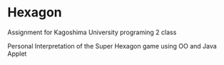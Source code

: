 # Hexagon
Assignment for Kagoshima University programing 2 class

Personal Interpretation of the Super Hexagon game using OO and Java Applet
